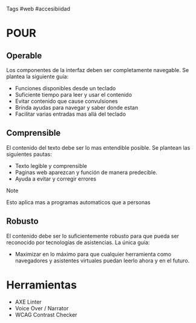 Tags #web #accesibiidad 

# POUR

## Operable

Los componentes de la interfaz deben ser completamente navegable. Se plantea la siguiente guía:
- Funciones disponibles desde un teclado
- Suficiente tiempo para leer y usar el contenido
- Evitar contenido que cause convulsiones
- Brinda ayudas para navegar y saber donde estan
- Facilitar varias entradas mas allá del teclado

## Comprensible

El contenido del texto debe ser lo mas entendible posible. Se plantean las siguientes pautas:
- Texto legible y comprensible
- Paginas web aparezcan y función de manera predecible.
- Ayuda a evitar y corregir errores

>[!NOTE]
>Esto aplica mas a programas automaticos que a personas

## Robusto
El contenido debe ser lo suficientemente robusto para que pueda ser reconocido por tecnologías de asistencias. La única guía:

- Maximizar en lo máximo para que cualquier herramienta como navegadores y asistentes virtuales puedan leerlo ahora y en el futuro.

# Herramientas

- AXE Linter
- Voice Over / Narrator 
- WCAG Contrast Checker
